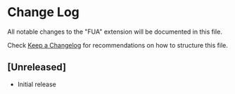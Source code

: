 # Change Log

All notable changes to the "FUA" extension will be documented in this file.

Check [Keep a Changelog](http://keepachangelog.com/) for recommendations on how to structure this file.

## [Unreleased]

- Initial release